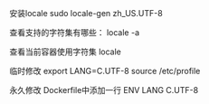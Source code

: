 安装locale
sudo locale-gen zh_US.UTF-8

查看支持的字符集有哪些：
locale -a

查看当前容器使用字符集
locale

临时修改
export LANG=C.UTF-8
source /etc/profile

永久修改
Dockerfile中添加一行
ENV LANG C.UTF-8

